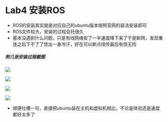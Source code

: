 # Lab4 安装ROS

* ROS的安装其实就是对应自己的ubuntu版本按照官网的装法安装即可
* ROS文件较大，安装的过程会托很久
* 基本没遇到什么问题，只是有线网络安了一半速度降下来了于是断网，发现重连之后下不了了惊出一身冷汗，好在可以断点续传最后有惊无险

##### 附几张安装过程截图

![](http://i1.piimg.com/567571/ae00b2eed1698dac.png)

![](http://p1.bqimg.com/567571/eb79cf5e72356459.jpg)

![](http://p1.bqimg.com/567571/7f4c8a11a0c4a774.jpg)

![](http://p1.bqimg.com/567571/1b75f09ee3d296a2.jpg)

* 顺便吐槽一句，直接把ubuntu装在主机和虚拟机相比，不论是体验还是速度都好太多了